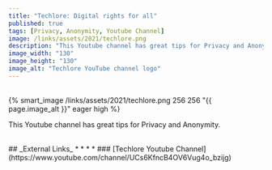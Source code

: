 ```yaml
---
title: "Techlore: Digital rights for all"
published: true
tags: [Privacy, Anonymity, Youtube Channel]
image: /links/assets/2021/techlore.png
description: "This Youtube channel has great tips for Privacy and Anonymity."
image_width: "130"
image_height: "130"
image_alt: "Techlore YouTube channel logo"
---
```


<br>
{% smart_image /links/assets/2021/techlore.png 256 256 "{{ page.image_alt }}" eager high %}
<br>

This Youtube channel has great tips for Privacy and Anonymity.

<br>
## _External Links_
* * *
* ### [Techlore Youtube Channel](https://www.youtube.com/channel/UCs6KfncB4OV6Vug4o_bzijg)
